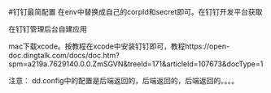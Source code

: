 
#钉钉最简配置
在env中替换成自己的corpId和secret即可。在钉钉开发平台获取

在钉钉管理后台自建应用

mac下载xcode。按教程在xcode中安装钉钉即可，教程https://open-doc.dingtalk.com/docs/doc.htm?spm=a219a.7629140.0.0.ZmSGVN&treeId=171&articleId=107673&docType=1

注意：
dd.config中的配置是后端返回的，后端返回的，后端返回的。。。。

